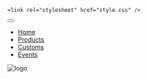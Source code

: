 <!DOCTYPE html>
<html lang="pt-br">
<head>
    <meta charset="UTF-8">
    <meta http-equiv="X-UA-Compatible" content="IE=edge">
    <meta name="viewport" content="width=device-width, initial-scale=1.0">
    <title></title>

    <link rel="stylesheet" href="style.css" />
</head>
<body>
    <nav class="nav-bar">
        <div class="nav-center">
            <div>
                <button class="toggle-nav">
                    <i class="fas fa-bars"></i>
                </button>
                <ul class="nav-links">
                    <li>
                        <a href="" class="nav-links">
                            Home
                        </a>
                    </li>
                    <li>
                        <a href="" class="nav-links">
                            Products
                        </a>
                    </li>
                    <li>
                        <a href="" class="nav-links">
                            Customs
                        </a>
                    </li>
                    <li>
                        <a href="" class="nav-links">
                            Events
                        </a>
                    </li>
                </ul>
            </div>
            <img src="Logo.PNG" class="nav-logo" alt="logo">
        </div>
    </nav>
</body>
</html>

